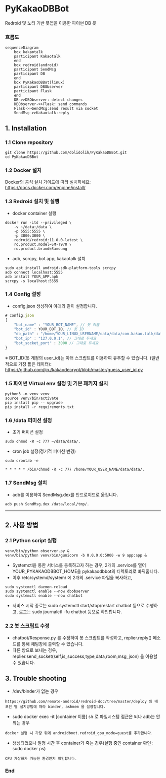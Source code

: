 # PyKakaoDBBot
Redroid 및 노티 기반 봇앱을 이용한 파이썬 DB 봇

### 흐름도
```mermaid
sequenceDiagram
    box kakaotalk
    participant Kakaotalk
    end
    box redroid(android)
    participant SendMsg
    participant DB
    end
    box PyKakaoDBBot(linux)
    participant DBObserver
    participant Flask
    end
    DB->>DBObserver: detect changes
    DBObserver->>Flask: send commands
    Flask->>SendMsg:send result via socket
    SendMsg->>Kakaotalk:reply
```

## 1. Installation
### 1.1 Clone repository
```shell
git clone https://github.com/dolidolih/PyKakaoDBBot.git
cd PyKakaoDBBot
```

### 1.2 Docker 설치
Docker의 공식 설치 가이드에 따라 설치하세요:
https://docs.docker.com/engine/install/

### 1.3 Redroid 설치 및 실행
- docker container 실행
```shell
docker run -itd --privileged \
    -v ~/data:/data \
    -p 5555:5555 \
    -p 3000:3000 \
    redroid/redroid:11.0.0-latest \
    ro.product.model=SM-T970 \
    ro.product.brand=Samsung
```
- adb, scrcpy, bot app, kakaotalk 설치
```shell
sudo apt install android-sdk-platform-tools scrcpy
adb connect localhost:5555
adb install YOUR_APP.apk
scrcpy -s localhost:5555
```

### 1.4 Config 설정
- config.json 생성하여 아래와 같이 설정합니다.
```javascript
# config.json
{
    "bot_name" : "YOUR_BOT_NAME", // 봇 이름
    "bot_id" : YOUR_BOT_ID, // 봇 ID
    "db_path" : "/home/YOUR_LINUX_USERNAME/data/data/com.kakao.talk/databases", // 리눅스 username 반영
    "bot_ip" : "127.0.0.1", // 그대로 두세요
    "bot_socket_port" : 3000 // 그대로 두세요
}
```
※ BOT_ID(봇 계정의 user_id)는 아래 스크립트를 이용하여 유추할 수 있습니다. (일반적으로 가장 짧은 데이터):
https://github.com/jiru/kakaodecrypt/blob/master/guess_user_id.py

### 1.5 파이썬 Virtual env 설정 및 기본 패키지 설치
```shell
python3 -m venv venv
source venv/bin/activate
pip install pip -- upgrade
pip install -r requirements.txt
```
### 1.6 /data 퍼미션 설정
- 초기 퍼미션 설정
```shell
sudo chmod -R -c 777 ~/data/data/.
```
- cron job 설정(정기적 퍼미션 변경)
```shell
sudo crontab -e

* * * * * /bin/chmod -R -c 777 /home/YOUR_USER_NAME/data/data/.
```
### 1.7 SendMsg 설치
- adb를 이용하여 SendMsg.dex를 안드로이드로 옮깁니다.
```shell
adb push SendMsg.dex /data/local/tmp/.
```
----
## 2. 사용 방법
### 2.1 Python script 실행
```shell
venv/bin/python observer.py &
venv/bin/python venv/bin/gunicorn -b 0.0.0.0:5000 -w 9 app:app &
```

- Systemctl을 통한 서비스를 등록하고자 하는 경우, 2개의 .service를 열어 YOUR_PYKAKAODBBOT_HOME을 pykakaodbbot의 디렉토리로 바꿔줍니다.
- 이후 /etc/systemd/system/ 에 2개의 .service 파일을 복사하고,
```shell
sudo systemctl daemon-reload
sudo systemctl enable --now dbobserver
sudo systemctl enable --now chatbot
```

- 서비스 시작 종료는 sudo systemctl start/stop/restart chatbot 등으로 수행하고, 로그는 sudo journalctl -fu chatbot 등으로 확인합니다.


### 2.2 봇 스크립트 수정
- chatbot/Response.py 를 수정하여 봇 스크립트를 작성하고, replier.reply() 메소드를 통해 채팅창에 출력할 수 있습니다.
- 다른 방으로 보내는 경우, replier.send_socket(self,is_success,type,data,room,msg_json) 을 이용할 수 있습니다.


## 3. Trouble shooting
- /dev/binder가 없는 경우
```shell
https://github.com/remote-android/redroid-doc/tree/master/deploy 의 배포판 별 설치방법에 따라 binder, ashmem 을 설정합니다.
```
- sudo docker exec -it [container 이름] sh 로 파일시스템 접근은 되나 adb는 안되는 경우
```shell
docker 실행 시 가장 뒤에 androidboot.redroid_gpu_mode=guest를 추가합니다.
```
- 생성되었으나 일정 시간 후 container가 죽는 경우(실행 중인 container 확인 : sudo docker ps)
```shell
CPU 가상화가 가능한 환경인지 확인합니다.
```
### End
